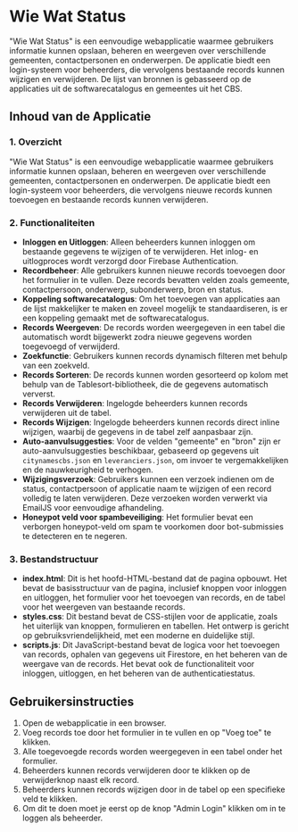# Wie Wat Status

"Wie Wat Status" is een eenvoudige webapplicatie waarmee gebruikers informatie kunnen opslaan, beheren en weergeven over verschillende gemeenten, contactpersonen en onderwerpen. De applicatie biedt een login-systeem voor beheerders, die vervolgens bestaande records kunnen wijzigen en verwijderen. De lijst van bronnen is gebasseerd op
de applicaties uit de softwarecatalogus en gemeentes uit het CBS. 

## Inhoud van de Applicatie

### 1. Overzicht

"Wie Wat Status" is een eenvoudige webapplicatie waarmee gebruikers informatie kunnen opslaan, beheren en weergeven over verschillende gemeenten, contactpersonen en onderwerpen. De applicatie biedt een login-systeem voor beheerders, die vervolgens nieuwe records kunnen toevoegen en bestaande records kunnen verwijderen.

### 2. Functionaliteiten

- **Inloggen en Uitloggen**: Alleen beheerders kunnen inloggen om bestaande gegevens te wijzigen of te verwijderen. Het inlog- en uitlogproces wordt verzorgd door Firebase Authentication.
- **Recordbeheer**: Alle gebruikers kunnen nieuwe records toevoegen door het formulier in te vullen. Deze records bevatten velden zoals gemeente, contactpersoon, onderwerp, subonderwerp, bron en status.
- **Koppeling softwarecatalogus**: Om het toevoegen van applicaties aan de lijst makkelijker te maken en zoveel mogelijk te standaardiseren, is er een koppeling gemaakt met de softwarecatalogus.
- **Records Weergeven**: De records worden weergegeven in een tabel die automatisch wordt bijgewerkt zodra nieuwe gegevens worden toegevoegd of verwijderd.
- **Zoekfunctie**: Gebruikers kunnen records dynamisch filteren met behulp van een zoekveld.
- **Records Sorteren**: De records kunnen worden gesorteerd op kolom met behulp van de Tablesort-bibliotheek, die de gegevens automatisch ververst.
- **Records Verwijderen**: Ingelogde beheerders kunnen records verwijderen uit de tabel.
- **Records Wijzigen**: Ingelogde beheerders kunnen records direct inline wijzigen, waarbij de gegevens in de tabel zelf aanpasbaar zijn.
- **Auto-aanvulsuggesties**: Voor de velden "gemeente" en "bron" zijn er auto-aanvulsuggesties beschikbaar, gebaseerd op gegevens uit `citynamescbs.json` en `leveranciers.json`, om invoer te vergemakkelijken en de nauwkeurigheid te verhogen.
- **Wijzigingsverzoek**: Gebruikers kunnen een verzoek indienen om de status, contactpersoon of applicatie naam te wijzigen of een record volledig te laten verwijderen. Deze verzoeken worden verwerkt via EmailJS voor eenvoudige afhandeling.
- **Honeypot veld voor spambeveiliging**: Het formulier bevat een verborgen honeypot-veld om spam te voorkomen door bot-submissies te detecteren en te negeren.

### 3. Bestandstructuur

- **index.html**: Dit is het hoofd-HTML-bestand dat de pagina opbouwt. Het bevat de basisstructuur van de pagina, inclusief knoppen voor inloggen en uitloggen, het formulier voor het toevoegen van records, en de tabel voor het weergeven van bestaande records.
- **styles.css**: Dit bestand bevat de CSS-stijlen voor de applicatie, zoals het uiterlijk van knoppen, formulieren en tabellen. Het ontwerp is gericht op gebruiksvriendelijkheid, met een moderne en duidelijke stijl.
- **scripts.js**: Dit JavaScript-bestand bevat de logica voor het toevoegen van records, ophalen van gegevens uit Firestore, en het beheren van de weergave van de records. Het bevat ook de functionaliteit voor inloggen, uitloggen, en het beheren van de authenticatiestatus.

## Gebruikersinstructies

1. Open de webapplicatie in een browser.
2. Voeg records toe door het formulier in te vullen en op "Voeg toe" te klikken.
3. Alle toegevoegde records worden weergegeven in een tabel onder het formulier.
4. Beheerders kunnen records verwijderen door te klikken op de verwijderknop naast elk record.
5. Beheerders kunnen records wijzigen door in de tabel op een specifieke veld te klikken.
6. Om dit te doen moet je eerst op de knop "Admin Login" klikken om in te loggen als beheerder.
